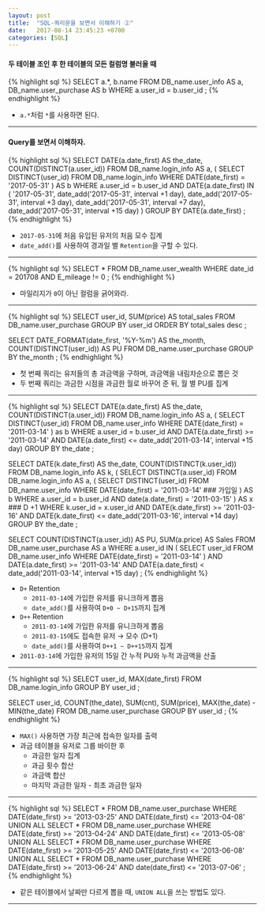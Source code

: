 ```yaml
---
layout: post
title:  "SQL-쿼리문을 보면서 이해하기 ②"
date:   2017-08-14 23:45:23 +0700
categories: [SQL]
---
```


#### 두 테이블 조인 후 한 테이블의 모든 컬럼명 불러올 때
{% highlight sql %}
SELECT
    a.*,
    b.name
FROM
    DB_name.user_info AS a,
    DB_name.user_purchase AS b
WHERE a.user_id = b.user_id
;
{% endhighlight %}
- `a.*`처럼 `*`를 사용하면 된다.

---

#### Query를 보면서 이해하자.
{% highlight sql %}
SELECT
    DATE(a.date_first) AS the_date,
    COUNT(DISTINCT(a.user_id))
FROM
    DB_name.login_info AS a,
    (
        SELECT DISTINCT(user_id)
        FROM DB_name.login_info
        WHERE DATE(date_first) = '2017-05-31'
    ) AS b
WHERE a.user_id = b.user_id
AND
    DATE(a.date_first) IN 
        (
            '2017-05-31',
            date_add('2017-05-31', interval +1 day),
            date_add('2017-05-31', interval +3 day),
            date_add('2017-05-31', interval +7 day),
            date_add('2017-05-31', interval +15 day)
        )
GROUP BY DATE(a.date_first)
;
{% endhighlight %}
- `2017-05-31`에 처음 유입된 유저의 처음 모수 집계
- `date_add()`를 사용하여 경과일 별 `Retention`을 구할 수 있다.

---

{% highlight sql %}
SELECT *
FROM DB_name.user_wealth
WHERE date_id = 201708
AND E_mileage != 0
;
{% endhighlight %}
- 마일리지가 `0`이 아닌 컬럼을 긁어와라.

---

{% highlight sql %}
SELECT
    user_id,
    SUM(price) AS total_sales
FROM DB_name.user_purchase
GROUP BY user_id
ORDER BY total_sales desc
;


SELECT
    DATE_FORMAT(date_first, '%Y-%m') AS the_month,
    COUNT(DISTINCT(user_id)) AS PU
FROM DB_name.user_purchase
GROUP BY the_month
;
{% endhighlight %}
- 첫 번째 쿼리는 유저들의 총 과금액을 구하며, 과금액을 내림차순으로 뽑은 것
- 두 번째 쿼리는 과금한 시점을 과금한 월로 바꾸어 준 뒤, 월 별 PU를 집계

---

{% highlight sql %}
SELECT
    DATE(a.date_first) AS the_date,
    COUNT(DISTINCT(a.user_id))
FROM
    DB_name.login_info AS a,
    (
        SELECT DISTINCT(user_id)
        FROM DB_name.user_info
        WHERE DATE(date_first) = '2011-03-14'
    ) as b
WHERE a.user_id = b.user_id
AND DATE(a.date_first) >= '2011-03-14'
AND DATE(a.date_first) <= date_add('2011-03-14', interval +15 day)
GROUP BY the_date
;


SELECT
    DATE(k.date_first) AS the_date,
    COUNT(DISTINCT(k.user_id))
FROM
    DB_name.login_info AS k,
    (
        SELECT DISTINCT(a.user_id)
        FROM
            DB_name.login_info AS a,
            (
                SELECT DISTINCT(user_id)
                FROM DB_name.user_info
                WHERE DATE(date_first) = '2011-03-14'    ### 가입일
            ) AS b
        WHERE a.user_id = b.user_id
        AND date(a.date_first) = '2011-03-15'
    ) AS x    ### D +1
WHERE k.user_id = x.user_id
AND DATE(k.date_first) >= '2011-03-16'
AND DATE(k.date_first) <= date_add('2011-03-16', interval +14 day)
GROUP BY the_date
;


SELECT
    COUNT(DISTINCT(a.user_id)) AS PU,
    SUM(a.price) AS Sales
FROM DB_name.user_purchase AS a
WHERE a.user_id IN (
                    SELECT user_id
                    FROM DB_name.user_info
                    WHERE DATE(date_first) = '2011-03-14'
                    )
AND DATE(a.date_first) >= '2011-03-14'
AND DATE(a.date_first) < date_add('2011-03-14', interval +15 day)
;
{% endhighlight %}
- `D+` Retention
    - `2011-03-14`에 가입한 유저를 유니크하게 뽑음
    - `date_add()`를 사용하여 `D+0 ~ D+15`까지 집계
- `D++` Retention
    - `2011-03-14`에 가입한 유저를 유니크하게 뽑음
    - `2011-03-15`에도 접속한 유저 → 모수 (D+1)
    - `date_add()`를 사용하여 `D++1 ~ D++15`까지 집계
- `2011-03-14`에 가입한 유저의 15일 간 누적 PU와 누적 과금액을 산출

---

{% highlight sql %}
SELECT
    user_id,
    MAX(date_first)
FROM DB_name.login_info
GROUP BY user_id
;

SELECT
    user_id,
    COUNT(the_date),
    SUM(cnt),
    SUM(price),
    MAX(the_date) - MIN(the_date)
FROM DB_name.user_purchase
GROUP BY user_id
;
{% endhighlight %}
- `MAX()` 사용하면 가장 최근에 접속한 일자를 출력
- 과금 테이블을 유저로 그룹 바이한 후
    - 과금한 일자 집계
    - 과금 횟수 합산
    - 과금액 합산
    - 마지막 과금한 일자 - 최초 과금한 일자

---

{% highlight sql %}
SELECT *
FROM DB_name.user_purchase
WHERE DATE(date_first) >= '2013-03-25'
AND DATE(date_first) <= '2013-04-08'
UNION ALL
SELECT *
FROM DB_name.user_purchase
WHERE DATE(date_first) >= '2013-04-24'
AND DATE(date_first) <= '2013-05-08'
UNION ALL
SELECT *
FROM DB_name.user_purchase
WHERE DATE(date_first) >= '2013-05-25'
AND DATE(date_first) <= '2013-06-08'
UNION ALL
SELECT *
FROM DB_name.user_purchase
WHERE DATE(date_first) >= '2013-06-24'
AND date(date_first) <= '2013-07-06'
;
{% endhighlight %}
- 같은 테이블에서 날짜만 다르게 뽑을 때, `UNION ALL`을 쓰는 방법도 있다.

---